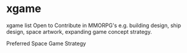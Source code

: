 xgame
=====

xgame list 
Open to Contribute in MMORPG's e.g. building design, ship design, space artwork, expanding game concept strategy.

Preferred Space Game Strategy


